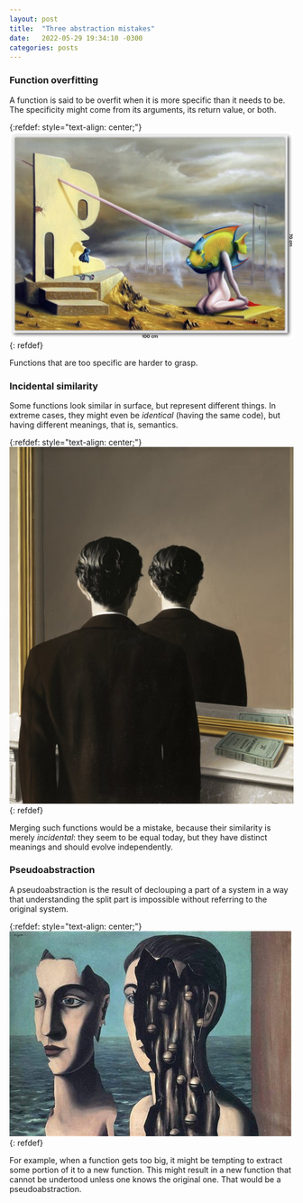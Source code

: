```yaml
---
layout: post
title:  "Three abstraction mistakes"
date:   2022-05-29 19:34:10 -0300
categories: posts
---
```


### Function overfitting
A function is said to be overfit when it is more specific than it needs to be.
The specificity might come from its arguments, its return value, or both.


{:refdef: style="text-align: center;"}
![a-demora-wendell-well](/assets/images/a-demora-wendell-well.jpg)
{: refdef}

Functions that are too specific are harder to grasp.

### Incidental similarity

Some functions look similar in surface, but represent different things.
In extreme cases, they might even be *identical* (having the same code), but having different meanings, that is, semantics.

{:refdef: style="text-align: center;"}
![la-reproduction-interdite](/assets/images/la-reproduction-interdite.jpg)
{: refdef}

Merging such functions would be a mistake, because their similarity is merely *incidental*: they seem to be equal today, but they have distinct meanings and should evolve independently.

### Pseudoabstraction
A pseudoabstraction is the result of declouping a part of a system in a way that understanding the split part is impossible without referring to the original system.

{:refdef: style="text-align: center;"}
![magrete-the-double-secret](/assets/images/magrette-the-double-secret.jpg)
{: refdef}

For example, when a function gets too big, it might be tempting to extract some portion of it to a new function.
This might result in a new function that cannot be undertood unless one knows the original one.
That would be a pseudoabstraction.
